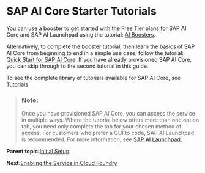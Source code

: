 <!-- loio9795b6380aed4e948a77d26c55bfeed5 -->

# SAP AI Core Starter Tutorials

You can use a booster to get started with the Free Tier plans for SAP AI Core and SAP AI Launchpad using the tutorial: [AI Boosters](https://developers.sap.com/tutorials/ai-core-launchpad-provisioning.html).

Alternatively, to complete the booster tutorial, then learn the basics of SAP AI Core from beginning to end in a simple use case, follow the tutorial: [Quick Start for SAP AI Core](https://developers.sap.com/group.ai-core-get-started-basics.html). If you have already provisioned SAP AI Core, you can skip through to the second tutorial in this guide.

To see the complete library of tutorials available for SAP AI Core, see [Tutorials](tutorials-a5c80a6.md).

> ### Note:  
> Once you have provisioned SAP AI Core, you can access the service in multiple ways. Where the tutorial below offers more than one option tab, you need only complete the tab for your chosen method of access. For customers who prefer a GUI to code, SAP AI Launchpad is recommended. For more information, see [SAP AI Launchpad.](https://help.sap.com/docs/ai-launchpad/sap-ai-launchpad/what-is-sap-ai-launchpad) 

**Parent topic:**[Initial Setup](initial-setup-38c4599.md "You provision SAP AI Core from the SAP BTP cockpit in SAP Business Technology Platform. After provisioning, you will have your service key, which provides URLs and credentials for accessing the SAP AI Core instance")

**Next:**[Enabling the Service in Cloud Foundry](enabling-the-service-in-cloud-foundry-0619d8a.md "Enable SAP AI Core using the standard procedures for the SAP BTP Cloud Foundry environment.")

